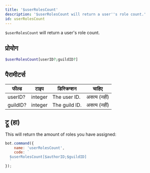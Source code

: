 ```yaml
---
title: '$userRolesCount'
description: '$userRolesCount will return a user''s role count.'
id: userRolesCount
---
```


`$userRolesCount` will return a user's role count.

## प्रोयोग

```php
$userRolesCount[userID?;guildID?]
```

## पैरामीटर्स

| फील्ड    | टाइप    | डिस्क्रिप्शन  |    चाहिए     |
| -------- | ------- | ------------- |:------------:|
| userID?  | integer | The user ID.  | असत्य (नहीं) |
| guildID? | integer | The guild ID. | असत्य (नहीं) |

## ट्रू (हा)

This will return the amount of roles you have assigned:

```javascript
bot.command({
    name: 'userRolesCount',
    code: `
  $userRolesCount[$authorID;$guildID]
  `
});
```
